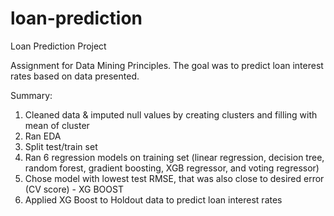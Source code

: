 # loan-prediction
Loan Prediction Project

Assignment for Data Mining Principles. The goal was to predict loan interest rates based on data presented. 

Summary:
1. Cleaned data & imputed null values by creating clusters and filling with mean of cluster
2. Ran EDA
3. Split test/train set
4. Ran 6 regression models on training set (linear regression, decision tree, random forest, gradient boosting, XGB regressor, and voting regressor)
5. Chose model with lowest test RMSE, that was also close to desired error (CV score) - XG BOOST
6. Applied XG Boost to Holdout data to predict loan interest rates
